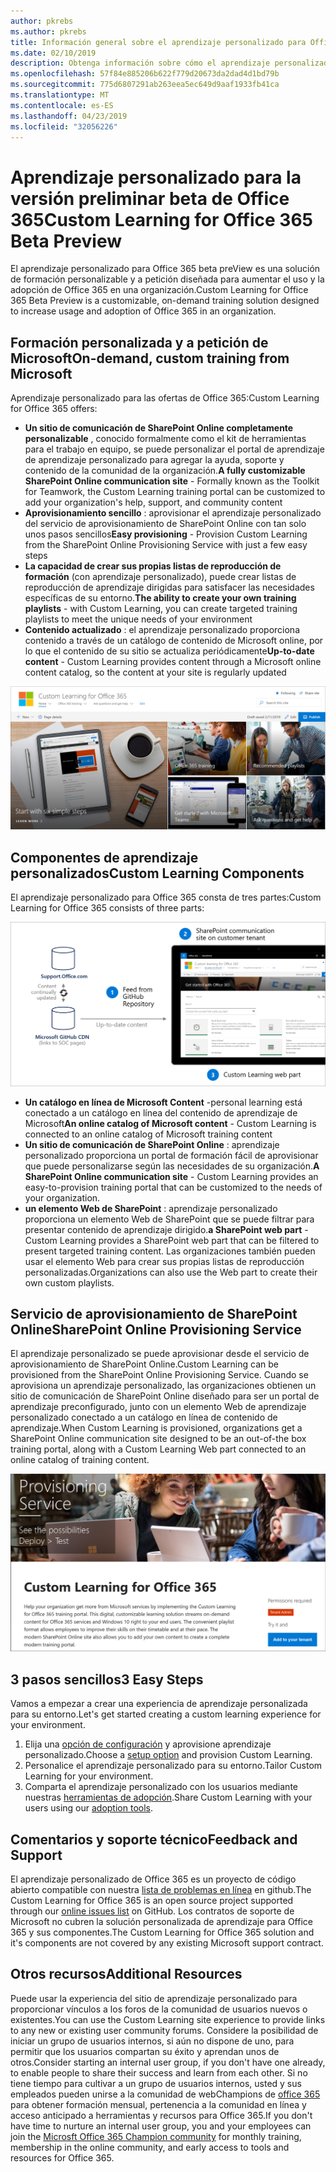 ```yaml
---
author: pkrebs
ms.author: pkrebs
title: Información general sobre el aprendizaje personalizado para Office 365 solución de código abierto
ms.date: 02/10/2019
description: Obtenga información sobre cómo el aprendizaje personalizado de Office 365 puede acelerar el uso y la adopción de Office 365 en su organización. Nuestras soluciones incluyen un elemento web personalizado de SharePoint Online y un moderno sitio de aprendizaje de comunicaciones de SharePoint Online que se aprovisiona fácilmente en el inquilino de Office 365.
ms.openlocfilehash: 57f84e885206b622f779d20673da2dad4d1bd79b
ms.sourcegitcommit: 775d6807291ab263eea5ec649d9aaf1933fb41ca
ms.translationtype: MT
ms.contentlocale: es-ES
ms.lasthandoff: 04/23/2019
ms.locfileid: "32056226"
---
```

# <a name="custom-learning-for-office-365-beta-preview"></a><span data-ttu-id="c5645-104">Aprendizaje personalizado para la versión preliminar beta de Office 365</span><span class="sxs-lookup"><span data-stu-id="c5645-104">Custom Learning for Office 365 Beta Preview</span></span>
<span data-ttu-id="c5645-105">El aprendizaje personalizado para Office 365 beta preView es una solución de formación personalizable y a petición diseñada para aumentar el uso y la adopción de Office 365 en una organización.</span><span class="sxs-lookup"><span data-stu-id="c5645-105">Custom Learning for Office 365 Beta Preview is a customizable, on-demand training solution designed to increase usage and adoption of Office 365 in an organization.</span></span>  

## <a name="on-demand-custom-training-from-microsoft"></a><span data-ttu-id="c5645-106">Formación personalizada y a petición de Microsoft</span><span class="sxs-lookup"><span data-stu-id="c5645-106">On-demand, custom training from Microsoft</span></span>

<span data-ttu-id="c5645-107">Aprendizaje personalizado para las ofertas de Office 365:</span><span class="sxs-lookup"><span data-stu-id="c5645-107">Custom Learning for Office 365 offers:</span></span>

- <span data-ttu-id="c5645-108">**Un sitio de comunicación de SharePoint Online completamente personalizable** , conocido formalmente como el kit de herramientas para el trabajo en equipo, se puede personalizar el portal de aprendizaje de aprendizaje personalizado para agregar la ayuda, soporte y contenido de la comunidad de la organización.</span><span class="sxs-lookup"><span data-stu-id="c5645-108">**A fully customizable SharePoint Online communication site** - Formally known as the Toolkit for Teamwork, the Custom Learning training portal can be customized to add your organization's help, support, and community content</span></span>
- <span data-ttu-id="c5645-109">**Aprovisionamiento sencillo** : aprovisionar el aprendizaje personalizado del servicio de aprovisionamiento de SharePoint Online con tan solo unos pasos sencillos</span><span class="sxs-lookup"><span data-stu-id="c5645-109">**Easy provisioning** - Provision Custom Learning from the SharePoint Online Provisioning Service with just a few easy steps</span></span>
- <span data-ttu-id="c5645-110">**La capacidad de crear sus propias listas de reproducción de formación** (con aprendizaje personalizado), puede crear listas de reproducción de aprendizaje dirigidas para satisfacer las necesidades específicas de su entorno.</span><span class="sxs-lookup"><span data-stu-id="c5645-110">**The ability to create your own training playlists** - with Custom Learning, you can create targeted training playlists to meet the unique needs of your environment</span></span>
- <span data-ttu-id="c5645-111">**Contenido actualizado** : el aprendizaje personalizado proporciona contenido a través de un catálogo de contenido de Microsoft online, por lo que el contenido de su sitio se actualiza periódicamente</span><span class="sxs-lookup"><span data-stu-id="c5645-111">**Up-to-date content** - Custom Learning provides content through a Microsoft online content catalog, so the content at your site is regularly updated</span></span>

![CG-Introducing. png](media/cg-introducing.png)

## <a name="custom-learning-components"></a><span data-ttu-id="c5645-113">Componentes de aprendizaje personalizados</span><span class="sxs-lookup"><span data-stu-id="c5645-113">Custom Learning Components</span></span>
<span data-ttu-id="c5645-114">El aprendizaje personalizado para Office 365 consta de tres partes:</span><span class="sxs-lookup"><span data-stu-id="c5645-114">Custom Learning for Office 365 consists of three parts:</span></span> 

![CG-howitworks. png](media/cg-howitworks.png)

- <span data-ttu-id="c5645-116">**Un catálogo en línea de Microsoft Content** -personal learning está conectado a un catálogo en línea del contenido de aprendizaje de Microsoft</span><span class="sxs-lookup"><span data-stu-id="c5645-116">**An online catalog of Microsoft content** - Custom Learning is connected to an online catalog of Microsoft training content</span></span>
- <span data-ttu-id="c5645-117">**Un sitio de comunicación de SharePoint Online** : aprendizaje personalizado proporciona un portal de formación fácil de aprovisionar que puede personalizarse según las necesidades de su organización.</span><span class="sxs-lookup"><span data-stu-id="c5645-117">**A SharePoint Online communication site** - Custom Learning provides an easy-to-provision training portal that can be customized to the needs of your organization.</span></span>
- <span data-ttu-id="c5645-118">**un elemento Web de SharePoint** : aprendizaje personalizado proporciona un elemento Web de SharePoint que se puede filtrar para presentar contenido de aprendizaje dirigido.</span><span class="sxs-lookup"><span data-stu-id="c5645-118">**a SharePoint web part** - Custom Learning provides a SharePoint web part that can be filtered to present targeted training content.</span></span> <span data-ttu-id="c5645-119">Las organizaciones también pueden usar el elemento Web para crear sus propias listas de reproducción personalizadas.</span><span class="sxs-lookup"><span data-stu-id="c5645-119">Organizations can also use the Web part to create their own custom playlists.</span></span>

## <a name="sharepoint-online-provisioning-service"></a><span data-ttu-id="c5645-120">Servicio de aprovisionamiento de SharePoint Online</span><span class="sxs-lookup"><span data-stu-id="c5645-120">SharePoint Online Provisioning Service</span></span> 
<span data-ttu-id="c5645-121">El aprendizaje personalizado se puede aprovisionar desde el servicio de aprovisionamiento de SharePoint Online.</span><span class="sxs-lookup"><span data-stu-id="c5645-121">Custom Learning can be provisioned from the SharePoint Online Provisioning Service.</span></span> <span data-ttu-id="c5645-122">Cuando se aprovisiona un aprendizaje personalizado, las organizaciones obtienen un sitio de comunicación de SharePoint Online diseñado para ser un portal de aprendizaje preconfigurado, junto con un elemento Web de aprendizaje personalizado conectado a un catálogo en línea de contenido de aprendizaje.</span><span class="sxs-lookup"><span data-stu-id="c5645-122">When Custom Learning is provisioned, organizations get a SharePoint Online communication site designed to be an out-of-the box training portal, along with a Custom Learning Web part connected to an online catalog of training content.</span></span> 

![CG-provision. png](media/cg-provision.png)

## <a name="3-easy-steps"></a><span data-ttu-id="c5645-124">3 pasos sencillos</span><span class="sxs-lookup"><span data-stu-id="c5645-124">3 Easy Steps</span></span>
<span data-ttu-id="c5645-125">Vamos a empezar a crear una experiencia de aprendizaje personalizada para su entorno.</span><span class="sxs-lookup"><span data-stu-id="c5645-125">Let's get started creating a custom learning experience for your environment.</span></span>
1. <span data-ttu-id="c5645-126">Elija una [opción de configuración](custom_setupoptions.md) y aprovisione aprendizaje personalizado.</span><span class="sxs-lookup"><span data-stu-id="c5645-126">Choose a [setup option](custom_setupoptions.md) and provision Custom Learning.</span></span>  
2. <span data-ttu-id="c5645-127">Personalice el aprendizaje personalizado para su entorno.</span><span class="sxs-lookup"><span data-stu-id="c5645-127">Tailor Custom Learning for your environment.</span></span>
3. <span data-ttu-id="c5645-128">Comparta el aprendizaje personalizado con los usuarios mediante nuestras [herramientas de adopción](driveadoption.md).</span><span class="sxs-lookup"><span data-stu-id="c5645-128">Share Custom Learning with your users using our [adoption tools](driveadoption.md).</span></span>

## <a name="feedback-and-support"></a><span data-ttu-id="c5645-129">Comentarios y soporte técnico</span><span class="sxs-lookup"><span data-stu-id="c5645-129">Feedback and Support</span></span>

<span data-ttu-id="c5645-130">El aprendizaje personalizado de Office 365 es un proyecto de código abierto compatible con nuestra [lista de problemas en línea](https://aka.ms/CustomLearningHelp) en github.</span><span class="sxs-lookup"><span data-stu-id="c5645-130">The Custom Learning for Office 365 is an open source project supported through our [online issues list](https://aka.ms/CustomLearningHelp) on GitHub.</span></span> <span data-ttu-id="c5645-131">Los contratos de soporte de Microsoft no cubren la solución personalizada de aprendizaje para Office 365 y sus componentes.</span><span class="sxs-lookup"><span data-stu-id="c5645-131">The Custom Learning for Office 365 solution and it's components are not covered by any existing Microsoft support contract.</span></span>  

## <a name="additional-resources"></a><span data-ttu-id="c5645-132">Otros recursos</span><span class="sxs-lookup"><span data-stu-id="c5645-132">Additional Resources</span></span>
<span data-ttu-id="c5645-133">Puede usar la experiencia del sitio de aprendizaje personalizado para proporcionar vínculos a los foros de la comunidad de usuarios nuevos o existentes.</span><span class="sxs-lookup"><span data-stu-id="c5645-133">You can use the Custom Learning site experience to provide links to any new or existing user community forums.</span></span> <span data-ttu-id="c5645-134">Considere la posibilidad de iniciar un grupo de usuarios internos, si aún no dispone de uno, para permitir que los usuarios compartan su éxito y aprendan unos de otros.</span><span class="sxs-lookup"><span data-stu-id="c5645-134">Consider starting an internal user group, if you don't have one already, to enable people to share their success and learn from each other.</span></span>  <span data-ttu-id="c5645-135">Si no tiene tiempo para cultivar a un grupo de usuarios internos, usted y sus empleados pueden unirse a la comunidad de webChampions de [office 365](https://aka.ms/O365Champions) para obtener formación mensual, pertenencia a la comunidad en línea y acceso anticipado a herramientas y recursos para Office 365.</span><span class="sxs-lookup"><span data-stu-id="c5645-135">If you don't have time to nurture an internal user group, you and your employees can join the [Microsft Office 365 Champion community](https://aka.ms/O365Champions) for monthly training, membership in the online community, and early access to tools and resources for Office 365.</span></span>